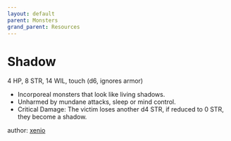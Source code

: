 ```yaml
---
layout: default
parent: Monsters
grand_parent: Resources
---
```


# Shadow

4 HP, 8 STR, 14 WIL, touch (d6, ignores armor) 

- Incorporeal monsters that look like living shadows.
- Unharmed by mundane attacks, sleep or mind control.
- Critical Damage: The victim loses another d4 STR, if reduced to 0 STR, they become a shadow.

author: [xenio](https://xenioinabottle.blogspot.com)
